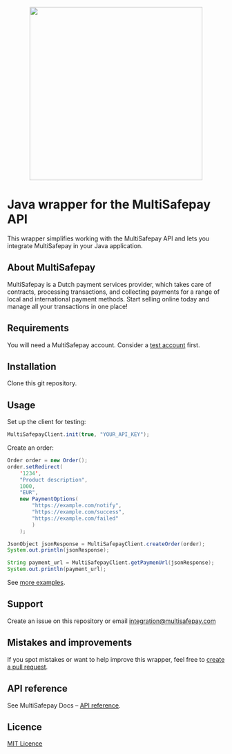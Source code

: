 <p align="center">
    <img src="https://camo.githubusercontent.com/0b4f0bc749dabe1403295ceb578f91052765fa468ecac6a05f9a33ce9d57a092/68747470733a2f2f7777772e6d756c7469736166657061792e636f6d2f66696c6561646d696e2f74656d706c6174652f696d672f6d756c7469736166657061792d6c6f676f2e737667" width="400px" position="center">
</p>

# Java wrapper for the MultiSafepay API
This wrapper simplifies working with the MultiSafepay API and lets you integrate MultiSafepay in your Java application.

## About MultiSafepay
MultiSafepay is a Dutch payment services provider, which takes care of contracts, processing transactions, and collecting payments for a range of local and international payment methods. Start selling online today and manage all your transactions in one place!

## Requirements
You will need a MultiSafepay account. Consider a [test account](https://testmerchant.multisafepay.com/signup) first.

## Installation
Clone this git repository.

## Usage
Set up the client for testing:

```java
MultiSafepayClient.init(true, "YOUR_API_KEY");
```
Create an order:

```java
Order order = new Order();
order.setRedirect(
    '1234', 
    "Product description",
    1000, 
    "EUR", 
    new PaymentOptions(
        "https://example.com/notify",
        "https://example.com/success",
        "https://example.com/failed"
        )
    );

JsonObject jsonResponse = MultiSafepayClient.createOrder(order);
System.out.println(jsonResponse);

String payment_url = MultiSafepayClient.getPaymenUrl(jsonResponse);
System.out.println(payment_url);
```

See [more examples](https://github.com/MultiSafepay/Java/tree/master/src/com/MspIntegration/tests).

## Support

Create an issue on this repository or email <a href="mailto:integration@multisafepay.com">integration@multisafepay.com</a>

## Mistakes and improvements 
If you spot mistakes or want to help improve this wrapper, feel free to [create a pull request](https://github.com/MultiSafepay/Java/pulls).

## API reference
See MultiSafepay Docs – [API reference](https://docs.multisafepay.com/api/).

## Licence
[MIT Licence](https://github.com/MultiSafepay/Java/blob/master/LICENSE)
